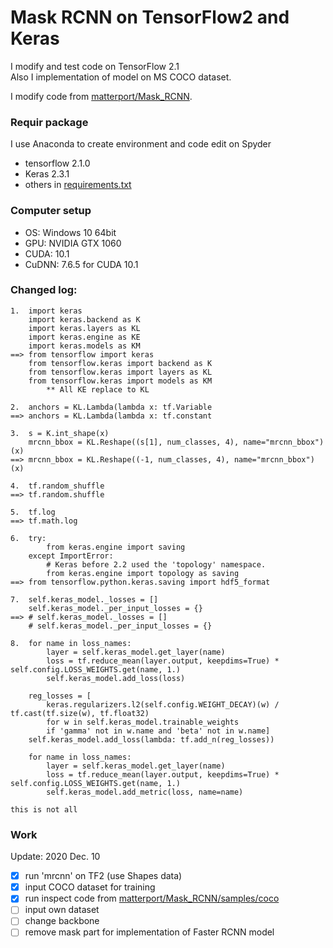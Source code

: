 # Mask RCNN on TensorFlow2 and Keras

I modify and test code on TensorFlow 2.1 <br>
Also I implementation of model on MS COCO dataset.

I modify code from [matterport/Mask_RCNN](https://github.com/matterport/Mask_RCNN).

### Requir package
I use Anaconda to create environment and code edit on Spyder
* tensorflow 2.1.0
* Keras 2.3.1
* others in [requirements.txt](https://github.com/jacky10001/Mask_RCNN-tf2/blob/main/requirements.txt)

### Computer setup
* OS: Windows 10 64bit
* GPU: NVIDIA GTX 1060
* CUDA: 10.1
* CuDNN: 7.6.5 for CUDA 10.1

### Changed log:
    
    1.  import keras
        import keras.backend as K
        import keras.layers as KL
        import keras.engine as KE
        import keras.models as KM
    ==> from tensorflow import keras
        from tensorflow.keras import backend as K
        from tensorflow.keras import layers as KL
        from tensorflow.keras import models as KM
            ** All KE replace to KL
    
    2.  anchors = KL.Lambda(lambda x: tf.Variable
    ==> anchors = KL.Lambda(lambda x: tf.constant
                            
    3.  s = K.int_shape(x)
        mrcnn_bbox = KL.Reshape((s[1], num_classes, 4), name="mrcnn_bbox")(x)
    ==> mrcnn_bbox = KL.Reshape((-1, num_classes, 4), name="mrcnn_bbox")(x)
    
    4.  tf.random_shuffle
    ==> tf.random.shuffle
    
    5.  tf.log 
    ==> tf.math.log
    
    6.  try:
            from keras.engine import saving
        except ImportError:
            # Keras before 2.2 used the 'topology' namespace.
            from keras.engine import topology as saving
    ==> from tensorflow.python.keras.saving import hdf5_format
    
    7.  self.keras_model._losses = []
        self.keras_model._per_input_losses = {}
    ==> # self.keras_model._losses = []
        # self.keras_model._per_input_losses = {}
        
    8.  for name in loss_names:
            layer = self.keras_model.get_layer(name)
            loss = tf.reduce_mean(layer.output, keepdims=True) * self.config.LOSS_WEIGHTS.get(name, 1.)
            self.keras_model.add_loss(loss)
        
        reg_losses = [
            keras.regularizers.l2(self.config.WEIGHT_DECAY)(w) / tf.cast(tf.size(w), tf.float32)
            for w in self.keras_model.trainable_weights
            if 'gamma' not in w.name and 'beta' not in w.name]
        self.keras_model.add_loss(lambda: tf.add_n(reg_losses))

        for name in loss_names:
            layer = self.keras_model.get_layer(name)
            loss = tf.reduce_mean(layer.output, keepdims=True) * self.config.LOSS_WEIGHTS.get(name, 1.)
            self.keras_model.add_metric(loss, name=name)
            
    this is not all

### Work
Update: 2020 Dec. 10
- [X] run 'mrcnn'  on TF2 (use Shapes data)
- [X] input COCO dataset for training
- [X] run inspect code from [matterport/Mask_RCNN/samples/coco](https://github.com/matterport/Mask_RCNN/tree/master/samples/coco)
- [ ] input own dataset
- [ ] change backbone
- [ ] remove mask part for implementation of Faster RCNN model
